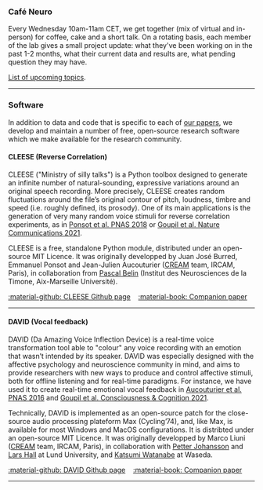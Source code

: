 ### Café Neuro

Every Wednesday 10am-11am CET, we get together (mix of virtual and in-person) for coffee, cake and a short talk. On a rotating basis, each member of the lab gives a small project update: what they've been working on in the past 1-2 months, what their current data and results are, what pending question they may have. 

[List of upcoming topics](2022-01-25-Upcoming_cafe_neuro.md). 

<hr>

### Software

In addition to data and code that is specific to each of [our papers](publications.md), we develop and maintain a number of free, open-source research software which we make available for the research community.

#### CLEESE (Reverse Correlation)

CLEESE ("Ministry of silly talks") is a Python toolbox designed to generate an infinite number of natural-sounding, expressive variations around an original speech recording. More precisely, CLEESE creates random fluctuations around the file’s original contour of pitch, loudness, timbre and speed (i.e. roughly defined, its prosody). One of its main applications is the generation of very many random voice stimuli for reverse correlation experiments, as in [Ponsot et al. PNAS 2018](https://www.pnas.org/content/115/15/3972) or [Goupil et al. Nature Communications 2021](https://www.nature.com/articles/s41467-020-20649-4). 

CLEESE is a free, standalone Python module, distributed under an open-source MIT Licence. It was originally developped by Juan José Burred, Emmanuel Ponsot and Jean-Julien Aucouturier ([CREAM](cream.md) team, IRCAM, Paris), in collaboration from [Pascal Belin](https://www.int.univ-amu.fr/_BELIN-Pascal,659_?lang=en) (Institut des Neurosciences de la Timone, Aix-Marseille Université). 

<a href="https://github.com/creamlab/cleese">:material-github: CLEESE Github page</a>&nbsp;&nbsp;&nbsp;
<a href="https://journals.plos.org/plosone/article?id=10.1371/journal.pone.0205943">:material-book: Companion paper</a>&nbsp;&nbsp;&nbsp;

<hr>

#### DAVID (Vocal feedback)


DAVID (Da Amazing Voice Inflection Device) is a real-time voice transformation tool able to "colour" any voice recording with an emotion that wasn’t intended by its speaker. DAVID was especially designed with the affective psychology and neuroscience community in mind, and aims to provide researchers with new ways to produce and control affective stimuli, both for offline listening and for real-time paradigms. For instance, we have used it to create real-time emotional vocal feedback in [Aucouturier et al. PNAS 2016](https://www.pnas.org/content/113/4/948) and [Goupil et al. Consciousness & Cognition 2021](https://www.sciencedirect.com/science/article/abs/pii/S1053810020305390?dgcid=coauthor). 

Technically, DAVID is implemented as an open-source patch for the close-source audio processing plateform Max (Cycling’74), and, like Max, is available for most Windows and MacOS configurations. It is distribted under an open-source MIT Licence. It was originally developped by Marco Liuni ([CREAM](cream.md) team, IRCAM, Paris), in collaboration with [Petter Johansson](https://www.fil.lu.se/en/person/PetterJohansson/) and [Lars Hall](https://www.fil.lu.se/en/person/LarsHall/) at Lund University, and [Katsumi Watanabe](http://www.fennel.sci.waseda.ac.jp/indexe.html) at Waseda. 

<a href="https://github.com/neuro-team-femto/david">:material-github: DAVID Github page</a>&nbsp;&nbsp;&nbsp;
<a href="https://link.springer.com/article/10.3758/s13428-017-0873-y">:material-book: Companion paper</a>&nbsp;&nbsp;&nbsp;

<hr>
